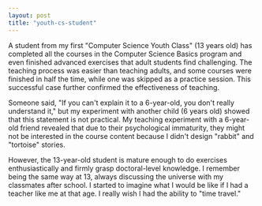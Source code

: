```yaml
---
layout: post
title: "youth-cs-student"
---
```


 A student from my first "Computer Science Youth Class" (13 years old) has completed all the courses in the Computer Science Basics program and even finished advanced exercises that adult students find challenging. The teaching process was easier than teaching adults, and some courses were finished in half the time, while one was skipped as a practice session. This successful case further confirmed the effectiveness of teaching.

Someone said, "If you can't explain it to a 6-year-old, you don't really understand it," but my experiment with another child (6 years old) showed that this statement is not practical. My teaching experiment with a 6-year-old friend revealed that due to their psychological immaturity, they might not be interested in the course content because I didn't design "rabbit" and "tortoise" stories.

However, the 13-year-old student is mature enough to do exercises enthusiastically and firmly grasp doctoral-level knowledge. I remember being the same way at 13, always discussing the universe with my classmates after school. I started to imagine what I would be like if I had a teacher like me at that age. I really wish I had the ability to "time travel."